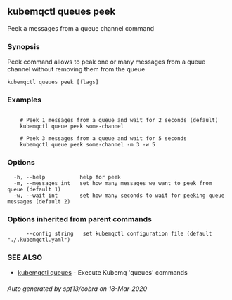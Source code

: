 ## kubemqctl queues peek

Peek a messages from a queue channel command

### Synopsis

Peek command allows to peak one or many messages from a queue channel without removing them from the queue

```
kubemqctl queues peek [flags]
```

### Examples

```

	# Peek 1 messages from a queue and wait for 2 seconds (default)
	kubemqctl queue peek some-channel

	# Peek 3 messages from a queue and wait for 5 seconds
	kubemqctl queue peek some-channel -m 3 -w 5

```

### Options

```
  -h, --help           help for peek
  -m, --messages int   set how many messages we want to peek from queue (default 1)
  -w, --wait int       set how many seconds to wait for peeking queue messages (default 2)
```

### Options inherited from parent commands

```
      --config string   set kubemqctl configuration file (default "./.kubemqctl.yaml")
```

### SEE ALSO

* [kubemqctl queues](kubemqctl_queues.md)	 - Execute Kubemq 'queues' commands

###### Auto generated by spf13/cobra on 18-Mar-2020

